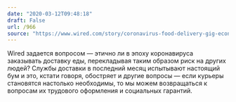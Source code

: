 ```yaml
---
date: "2020-03-12T09:48:18"
draft: False
url: /966
source: "https://www.wired.com/story/coronavirus-food-delivery-gig-economy/"
---
```


Wired задается вопросом — этично ли в эпоху коронавируса заказывать доставку еды, перекладывая таким образом риск на других людей? Службы доставки в последний месяц испытывают настоящий бум и это, кстати говоря, обостряет и другие вопросы — если курьеры становятся настолько необходимы, то мы можем возвращаться к вопросам их трудового оформления и социальных гарантий.
